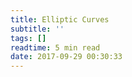```yaml
---
title: Elliptic Curves
subtitle: ''
tags: []
readtime: 5 min read
date: 2017-09-29 00:30:33
---
```

